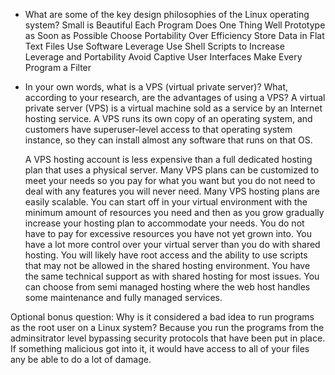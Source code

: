- What are some of the key design philosophies of the Linux operating system?
	Small is Beautiful
	Each Program Does One Thing Well
	Prototype as Soon as Possible
	Choose Portability Over Efficiency
	Store Data in Flat Text Files
	Use Software Leverage
	Use Shell Scripts to Increase Leverage and Portability
	Avoid Captive User Interfaces
	Make Every Program a Filter

- In your own words, what is a VPS (virtual private server)? What, according to your research, are the advantages of using a VPS?
	A virtual private server (VPS) is a virtual machine sold as a service by an Internet hosting service. A VPS runs its own copy of an operating system, and customers have superuser-level access to that operating system instance, so they can install almost any software that runs on that OS.

	A VPS hosting account is less expensive than a full dedicated hosting plan that uses a physical server.
	Many VPS plans can be customized to meet your needs so you pay for what you want but you do not need to deal with any features you will never need.
	Many VPS hosting plans are easily scalable. You can start off in your virtual environment with the minimum amount of resources you need and then as you grow gradually increase your hosting plan to accommodate your needs. You do not have to pay for excessive resources you have not yet grown into.
	You have a lot more control over your virtual server than you do with shared hosting. You will likely have root access and the ability to use scripts that may not be allowed in the shared hosting environment.
	You have the same technical support as with shared hosting for most issues.
	You can choose from semi managed hosting where the web host handles some maintenance and fully managed services.

Optional bonus question: Why is it considered a bad idea to run programs as the root user on a Linux system?
	Because you run the programs from the adminsitrator level bypassing security protocols that have been put in place. If something malicious got into it, it would have access to all of your files any be able to do a lot of damage.